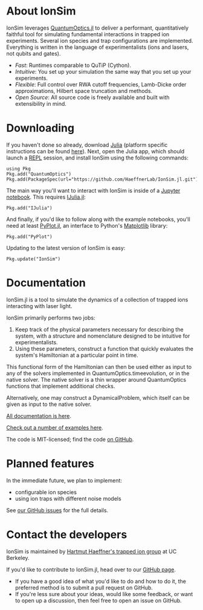 # About IonSim

IonSim leverages [QuantumOptics.jl](https://qojulia.org/) to deliver a performant, quantitatively faithful tool for simulating fundamental interactions in trapped ion experiments. Several ion species and trap configurations are implemented. Everything is written in the language of experimentalists (ions and lasers, not qubits and gates).

* *Fast*: Runtimes comparable to QuTiP (Cython).
* *Intuitive*: You set up your simulation the same way that you set up your experiments.
* *Flexible*: Full control over RWA cutoff frequencies, Lamb-Dicke order approximations, Hilbert space truncation and methods.
* *Open Source*: All source code is freely available and built with extensibility in mind.

# Downloading

If you haven't done so already, download [Julia](https://julialang.org/) (platform specific instructions can be found [here](https://julialang.org/downloads/)). Next, open the Julia app, which should launch a [REPL](https://docs.julialang.org/en/v1/stdlib/REPL/#The-Julia-REPL-1) session, and install IonSim using the following commands:

```
using Pkg
Pkg.add("QuantumOptics")
Pkg.add(PackageSpec(url="https://github.com/HaeffnerLab/IonSim.jl.git"))
```

The main way you'll want to interact with IonSim is inside of a [Jupyter notebook](https://jupyter.org/). This requires [IJulia.jl](https://github.com/JuliaLang/IJulia.jl):

```
Pkg.add("IJulia")
```

And finally, if you'd like to follow along with the example notebooks, you'll need at least [PyPlot.jl](https://github.com/JuliaPy/PyPlot.jl), an interface to Python's [Matplotlib](https://matplotlib.org/) library:

```
Pkg.add("PyPlot")
```

Updating to the latest version of IonSim is easy:

```
Pkg.update("IonSim")
```

# Documentation

IonSim.jl is a tool to simulate the dynamics of a collection of trapped ions interacting with laser light.

IonSim primarily performs two jobs:
1. Keep track of the physical parameters necessary for describing the system, with a structure and nomenclature designed to be intuitive for experimentalists.
2. Using these parameters, construct a function that quickly evaluates the system's Hamiltonian at a particular point in time.

This functional form of the Hamiltonian can then be used either as input to any of the solvers implemented in QuantumOptics.timeevolution, or in the native solver. The native solver is a thin wrapper around QuantumOptics functions that implement additional checks.

Alternatively, one may construct a DynamicalProblem, which itself can be given as input to the native solver.


[All documentation is here](https://docs.ionsim.org/dev/).

[Check out a number of examples here](https://examples.ionsim.org/).

The code is MIT-licensed; find the code [on GitHub](https://github.com/HaeffnerLab/IonSim.jl).

# Planned features

In the immediate future, we plan to implement:
* configurable ion species
* using ion traps with different noise models

See [our GitHub issues](https://github.com/HaeffnerLab/IonSim.jl/issues) for the full details.

# Contact the developers

IonSim is maintained by [Hartmut Haeffner's trapped ion group](https://ions.berkeley.edu/) at UC Berkeley.

If you'd like to contribute to IonSim.jl, head over to our [GitHub page](https://github.com/HaeffnerLab/IonSim.jl).
* If you have a good idea of what you'd like to do and how to do it, the preferred method is to submit a pull request on GitHub.
* If you're less sure about your ideas, would like some feedback, or want to open up a discussion, then feel free to open an issue on GitHub.

